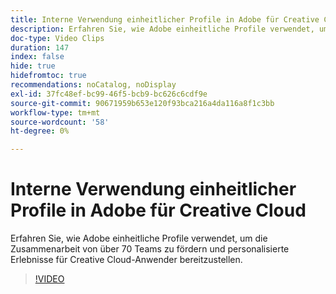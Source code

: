 ```yaml
---
title: Interne Verwendung einheitlicher Profile in Adobe für Creative Cloud
description: Erfahren Sie, wie Adobe einheitliche Profile verwendet, um die Zusammenarbeit von über 70 Teams zu fördern und personalisierte Erlebnisse für Creative Cloud-Anwender bereitzustellen.
doc-type: Video Clips
duration: 147
index: false
hide: true
hidefromtoc: true
recommendations: noCatalog, noDisplay
exl-id: 37fc48ef-bc99-46f5-bcb9-bc626c6cdf9e
source-git-commit: 90671959b653e120f93bca216a4da116a8f1c3bb
workflow-type: tm+mt
source-wordcount: '58'
ht-degree: 0%

---
```


# Interne Verwendung einheitlicher Profile in Adobe für Creative Cloud

Erfahren Sie, wie Adobe einheitliche Profile verwendet, um die Zusammenarbeit von über 70 Teams zu fördern und personalisierte Erlebnisse für Creative Cloud-Anwender bereitzustellen.

<!-- 62_S655_3442541_146_adobes-internal-use-of-unified-profiles-for-creative-cloud -->
>[!VIDEO](https://video.tv.adobe.com/v/3459680/?learn=on&enablevpops=true&captions=ger)

